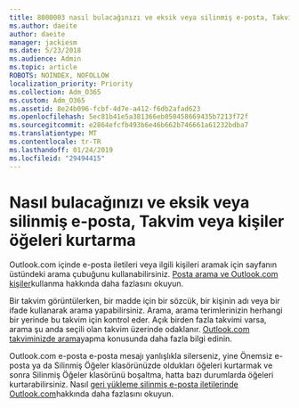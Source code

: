 ```yaml
---
title: 8000003 nasıl bulacağınızı ve eksik veya silinmiş e-posta, Takvim veya kişiler öğeleri kurtarma
ms.author: daeite
author: daeite
manager: jackiesm
ms.date: 5/23/2018
ms.audience: Admin
ms.topic: article
ROBOTS: NOINDEX, NOFOLLOW
localization_priority: Priority
ms.collection: Adm_O365
ms.custom: Adm_O365
ms.assetid: 8e24b096-fcbf-4d7e-a412-f6db2afad623
ms.openlocfilehash: 5ec81b41e5a381366eb050458669435b7213f72f
ms.sourcegitcommit: e2864efcfb493b6e46b662b746661a61232bdba7
ms.translationtype: MT
ms.contentlocale: tr-TR
ms.lasthandoff: 01/24/2019
ms.locfileid: "29494415"
---
```

# <a name="how-to-find-and-recover-missing-or-deleted-email-calendar-or-contacts-items"></a>Nasıl bulacağınızı ve eksik veya silinmiş e-posta, Takvim veya kişiler öğeleri kurtarma

Outlook.com içinde e-posta iletileri veya ilgili kişileri aramak için sayfanın üstündeki arama çubuğunu kullanabilirsiniz. [Posta arama ve Outlook.com kişiler](https://support.office.com/article/88108edf-028e-4306-b87e-7400bbb40aa7)kullanma hakkında daha fazlasını okuyun.
  
Bir takvim görüntülerken, bir madde için bir sözcük, bir kişinin adı veya bir ifade kullanarak arama yapabilirsiniz. Arama, arama terimlerinizin herhangi bir yerinde bu takvim için kontrol eder. Açık birden fazla takvimi varsa, arama şu anda seçili olan takvim üzerinde odaklanır. [Outlook.com takviminizde arama](https://support.office.com/article/5bc05289-c84c-4849-95a8-7eac05ed478a)yapma konusunda daha fazla bilgi edinin.
  
Outlook.com e-posta e-posta mesajı yanlışlıkla silerseniz, yine Önemsiz e-posta ya da Silinmiş Öğeler klasörünüzde oldukları öğeleri kurtarmak ve sonra Silinmiş Öğeler klasörünü boşaltma, hatta bazı durumlarda öğeleri kurtarabilirsiniz. Nasıl [geri yükleme silinmiş e-posta iletilerinde Outlook.com](https://support.office.com/article/cf06ab1b-ae0b-418c-a4d9-4e895f83ed50)hakkında daha fazlasını okuyun.
  

